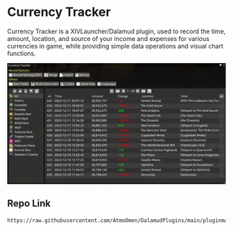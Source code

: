 # Currency Tracker

Currency Tracker is a XIVLauncher/Dalamud plugin, used to record the time, amount, location, and source of your income and expenses for various currencies in game, while providing simple data operations and visual chart functions.

![Currency Tracker](https://raw.githubusercontent.com/AtmoOmen/CurrencyTracker/master/Assets/img1.png)

## Repo Link

```
https://raw.githubusercontent.com/AtmoOmen/DalamudPlugins/main/pluginmaster.json
```

